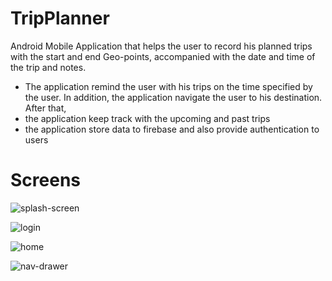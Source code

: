 # TripPlanner

Android Mobile Application that helps the user to record his planned trips with the
start and end Geo-points, accompanied with the date and time of the trip and
notes. 
- The application remind the user with his trips on the time specified
  by the user. In addition, the application navigate the user to his
  destination. After that, 
- the application keep track with the upcoming and
  past trips
- the application store data to firebase and also provide authentication to users 

# Screens

![splash-screen](https://user-images.githubusercontent.com/18370055/81508177-ee923b80-9302-11ea-8f99-c5fe9ff3fa63.png)

![login](https://user-images.githubusercontent.com/18370055/81508182-f6ea7680-9302-11ea-9e06-67823afe68bd.png)

![home](https://user-images.githubusercontent.com/18370055/81508187-010c7500-9303-11ea-8535-5f35680cc199.png)

![nav-drawer](https://user-images.githubusercontent.com/18370055/81508212-2a2d0580-9303-11ea-84bd-346b46ea2728.png)



